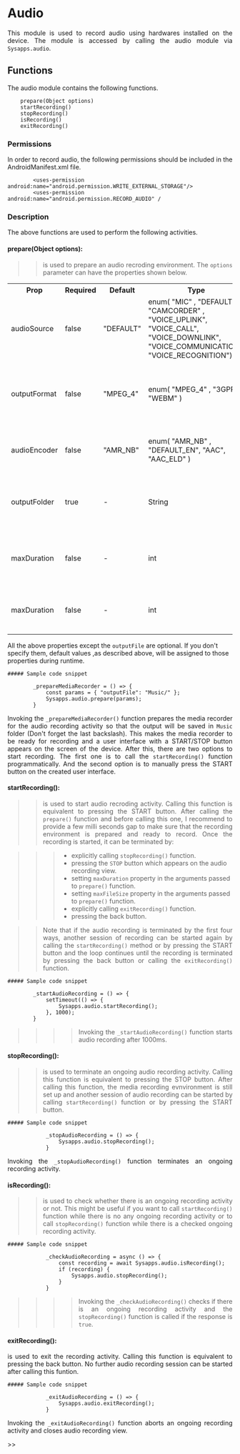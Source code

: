 # Audio
<p style = "text-align: justify">This module is used to record audio using hardwares installed on the device. The module is accessed by calling the audio module via <code>Sysapps.audio</code>.</p> 

## Functions
<p style = "text-align: justify">The audio module contains the following functions.</p>

``` 
    prepare(Object options)
    startRecording()
    stopRecording()
    isRecording()
    exitRecording()
```

### Permissions
<p style = "text-align: justify">In order to record audio, the following permissions should be included in the AndroidManifest.xml file.</p>

```     
        <uses-permission android:name="android.permission.WRITE_EXTERNAL_STORAGE"/>
        <uses-permission android:name="android.permission.RECORD_AUDIO" /
```

### Description
<p style = "text-align: justify">The above functions are used to perform the following activities.</p>

#### prepare(Object options): 

> ><p style = "text-align: justify">is used to prepare an audio recroding environment. The <code>options</code> parameter can have the properties shown below. 
    
<table>
<tr><th>Prop</th><th>Required</th><th>Default</th><th style =  "width: 150px">Type</th><th>Description</th></tr>
<tr><td>audioSource </td><td> false</td><td>"DEFAULT" </td><td>enum( "MIC" ,  "DEFAULT" , "CAMCORDER" ,  "VOICE_UPLINK",  "VOICE_CALL", "VOICE_DOWNLINK", "VOICE_COMMUNICATION",  "VOICE_RECOGNITION") </td><td style = "text-align: justify">An audio source which will be used for the audio recoding activity.</td></tr>
<tr><td>outputFormat  </td><td> false</td><td>"MPEG_4"</td><td>enum( "MPEG_4" , "3GPP", "WEBM" )</td><td style = "text-align: justify">An output format for the type of the media to be used for the output file.</td></tr>
<tr><td>audioEncoder</td><td> false</td><td>"AMR_NB" </td><td>enum( "AMR_NB" , "DEFAULT_EN",  "AAC",  "AAC_ELD" )</td><td style = "text-align: justify">An audio encoder used to process the audio data.</td></tr>
<tr><td>outputFolder </td><td>true</td><td>-</td><td>String</td><td style = "text-align: justify">The path to the folder where the recorded audio will be saved.</td></tr>
<tr><td>maxDuration</td><td> false</td><td>-</td><td>int</td><td style = "text-align: justify">The maximum duration (in milliseconds) of the recording.</td></tr>
<tr><td>maxDuration</td><td> false</td><td>-</td><td>int</td><td style = "text-align: justify">The maximum file size (in bytes) of the recoded file.</td></tr>
</table>

All the above properties except the <code>outputFile</code> are optional. If you  don't specify them, default values ,as described above, will be assigned to those properties during runtime.

    ##### Sample code snippet
``` 
        _prepareMediaRecorder = () => {
        	const params = { "outputFile": "Music/" };
        	Sysapps.audio.prepare(params);
        } 
```

<p style = "text-align: justify">Invoking the <code>_prepareMediaRecorder()</code> function prepares the media recorder for the audio recording activity so that the output will be saved in <code>Music</code> folder (Don't forget the last backslash). This makes the media recorder to be ready for recording and a user interface with a START/STOP button appears on the screen of the device. After this, there are two options to start recording. The first one is to call the <code>startRecording()</code> function programmatically. And the second option is to manually press the START button on the created user interface.</p>

#### startRecording(): 

> ><p style = "text-align: justify">is used to start audio recroding activity. Calling this function is equivalent to pressing the START button. After calling the <code>prepare()</code> function and before calling this one, I recommend to provide a few milli seconds gap to make sure that the recording environment is prepared and ready to record. Once the recording is started, it can be terminated by:</p>

> >>* explicitly calling <code>stopRecording()</code> function.
> >>* pressing the <code>STOP</code> button which appears on the audio recording view.
> >>* setting <code>maxDuration</code> property in the arguments passed to <code>prepare()</code> function.
> >>* setting <code>maxFileSize</code> property in the arguments passed to <code>prepare()</code> function.
> >>* explicitly calling <code>exitRecording()</code> function.
> >>* pressing the back button.

> ><p style = "text-align: justify">Note that if the audio recording is terminated by the first four ways, another session of recording can be started again by calling the <code>startRecording()</code> method or by pressing the START button and the loop continues until the recording is terminated by pressing the back button or calling the <code>exitRecording()</code> function.</p>
    
    ##### Sample code snippet
``` 
        _startAudioRecording = () => {
        	setTimeout(() => {
        		Sysapps.audio.startRecording();
        	}, 1000);        	
        } 
```

>>>><p style = "text-align: justify">Invoking the <code>_startAudioRecording()</code> function starts audio recording after 1000ms.</p>

#### stopRecording(): 

> ><p style = "text-align: justify">is used to terminate an ongoing audio recording activity. Calling this function is equivalent to pressing the STOP button. After calling this function, the media recording evnvironment is still set up and another session of audio recording can be started by calling <code>startRecording()</code> function or by pressing the START button.</p>

    ##### Sample code snippet
``` 
            _stopAudioRecording = () => {
                Sysapps.audio.stopRecording();
            } 
```
<p style = "text-align: justify">Invoking the <code>_stopAudioRecording()</code> function terminates an ongoing recording activity.</p>

#### isRecording(): 

> ><p style = "text-align: justify">is used to check whether there is an ongoing recording activity or not. This might be useful if you want to call <code>startRecording()</code> function while there is no any ongoing recording activity or to call <code>stopRecording()</code> function while there is a checked ongoing recording activity.</p>

    ##### Sample code snippet
``` 
            _checkAudioRecording = async () => {
                const recording = await Sysapps.audio.isRecording();
                if (recording) {
                	Sysapps.audio.stopRecording();
                }
            } 
```
>>>><p style = "text-align: justify">Invoking the <code>_checkAudioRecording()</code> checks if there is an ongoing recording activity and the <code>stopRecording()</code> function is called if the response is <code>true</code>.</p>

#### exitRecording(): 

<p style = "text-align: justify">is used to exit the recording activity. Calling this function is equivalent to pressing the back button. No further audio recording session can be started after calling this funtion.</p>

    ##### Sample code snippet
``` 
            _exitAudioRecording = () => {
                Sysapps.audio.exitRecording();
            } 
```

<p style = "text-align: justify">Invoking the <code>_exitAudioRecording()</code> function aborts an ongoing recording activity and closes audio recording view.</p>
>>
